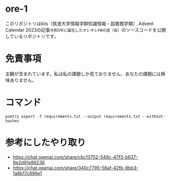 # ore-1

このリポジトリはklis（筑波大学情報学群知識情報・図書館学類） Advent Calendar 2023の記事`令和5年に誕生したオレオレFWの話（仮）`のソースコードを公開しているリポジトリです。

# 免責事項

主観が含まれています。私は私の課題しか見ておりません、あなたの課題には興味ありません。

# コマンド

```
poetry export -f requirements.txt --output requirements.txt --without-hashes
```

# 参考にしたやり取り

- https://chat.openai.com/share/cbc13752-549c-47f3-b637-9e2d91e88236
- https://chat.openai.com/share/340c7795-56af-42fb-8bb3-1a8b17c696e1
